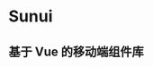 <div class="card card-title">
  <div class="card-title-item">
    <h1>Sunui</h1>
    <h2>基于 Vue 的移动端组件库</h2>
  </div>
</div>
